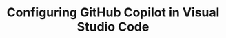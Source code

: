 ---
title: Configuring GitHub Copilot in Visual Studio Code
intro: 'ADD INTRO.'
versions:
  feature: 'copilot'
topics: 
  - Copilot
---